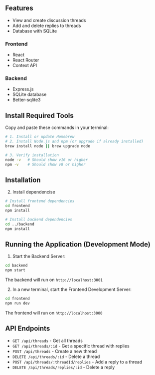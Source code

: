 ## Features

- View and create discussion threads
- Add and delete replies to threads
- Database with SQLite

### Frontend

- React
- React Router
- Context API

### Backend

- Express.js
- SQLite database
- Better-sqlite3

## Install Required Tools

Copy and paste these commands in your terminal:

```bash
# 1. Install or update Homebrew
# 2. Install Node.js and npm (or upgrade if already installed)
brew install node || brew upgrade node

# 3. Verify installation
node -v   # Should show v16 or higher
npm -v    # Should show v8 or higher
```

## Installation

2. Install dependencise

```bash
# Install frontend dependencies
cd frontend
npm install

# Install backend dependencies
cd ../backend
npm install
```

## Running the Application (Development Mode)

1. Start the Backend Server:

```bash
cd backend
npm start
```

The backend will run on `http://localhost:3001`

2. In a new terminal, start the Frontend Development Server:

```bash
cd frontend
npm run dev
```

The frontend will run on `http://localhost:3000`

## API Endpoints

- `GET /api/threads` - Get all threads
- `GET /api/threads/:id` - Get a specific thread with replies
- `POST /api/threads` - Create a new thread
- `DELETE /api/threads/:id` - Delete a thread
- `POST /api/threads/:threadId/replies` - Add a reply to a thread
- `DELETE /api/threads/replies/:id` - Delete a reply
